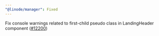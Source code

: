 ```yaml
---
"@linode/manager": Fixed
---
```


Fix console warnings related to first-child pseudo class in LandingHeader component ([#12200](https://github.com/linode/manager/pull/12200))
